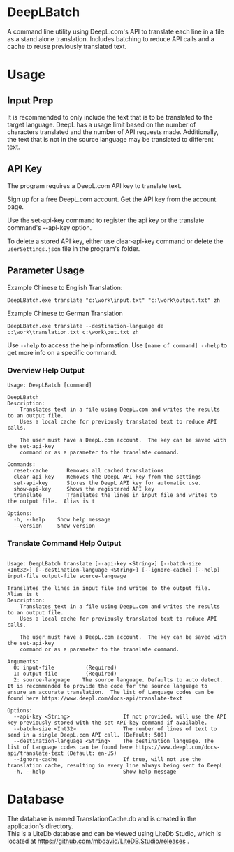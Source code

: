 # DeepLBatch

A command line utility using DeepL.com's API to translate each line in a file as a stand alone translation.
Includes batching to reduce API calls and a cache to reuse previously translated text.

# Usage

## Input Prep

It is recommended to only include the text that is to be translated to the target language.
DeepL has a usage limit based on the number of characters translated and the number of API requests made.
Additionally, the text that is not in the source language may be translated to different text.


## API Key
The program requires a DeepL.com API key to translate text.


Sign up for a free DeepL.com account.  Get the API key from the account page.

Use the set-api-key command to register the api key or the translate command's --api-key option.

To delete a stored API key, either use clear-api-key command or delete the ```userSettings.json``` file in the program's folder.


## Parameter Usage


Example Chinese to English Translation:
```
DeepLBatch.exe translate "c:\work\input.txt" "c:\work\output.txt" zh
```

Example Chinese to German Translation
```
DeepLBatch.exe translate --destination-language de c:\work\translation.txt c:\work\out.txt zh
```


Use ```--help``` to access the help information.  Use ```[name of command] --help``` to get more info on a specific command.

### Overview Help Output
```
Usage: DeepLBatch [command]

DeepLBatch
Description:
    Translates text in a file using DeepL.com and writes the results to an output file.
    Uses a local cache for previously translated text to reduce API calls.

    The user must have a DeepL.com account.  The key can be saved with the set-api-key
    command or as a parameter to the translate command.

Commands:
  reset-cache      Removes all cached translations
  clear-api-key    Removes the DeepL API key from the settings
  set-api-key      Stores the DeepL API key for automatic use.
  show-api-key     Shows the registered API key
  translate        Translates the lines in input file and writes to the output file.  Alias is t

Options:
  -h, --help    Show help message
  --version     Show version
```

### Translate Command Help Output

```

Usage: DeepLBatch translate [--api-key <String>] [--batch-size <Int32>] [--destination-language <String>] [--ignore-cache] [--help] input-file output-file source-language

Translates the lines in input file and writes to the output file.  Alias is t
Description:
    Translates text in a file using DeepL.com and writes the results to an output file.
    Uses a local cache for previously translated text to reduce API calls.

    The user must have a DeepL.com account.  The key can be saved with the set-api-key
    command or as a parameter to the translate command.

Arguments:
  0: input-file          (Required)
  1: output-file         (Required)
  2: source-language    The source language. Defaults to auto detect.  It is recommended to provide the code for the source language to ensure an accurate translation.  The list of Language codes can be found here https://www.deepl.com/docs-api/translate-text

Options:
  --api-key <String>                 If not provided, will use the API key previously stored with the set-API-key command if available.
  --batch-size <Int32>               The number of lines of text to send in a single DeepL.com API call. (Default: 500)
  --destination-language <String>    The destination language. The list of Language codes can be found here https://www.deepl.com/docs-api/translate-text (Default: en-US)
  --ignore-cache                     If true, will not use the translation cache, resulting in every line always being sent to DeepL
  -h, --help                         Show help message

```

# Database
The database is named TranslationCache.db and is created in the application's directory.  
This is a LiteDb database and can be viewed using LiteDb Studio, which is located at https://github.com/mbdavid/LiteDB.Studio/releases .
